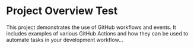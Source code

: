 # Project Overview Test

This project demonstrates the use of GitHub workflows and events. It includes examples of various GitHub Actions and how they can be used to automate tasks in your development workflow...